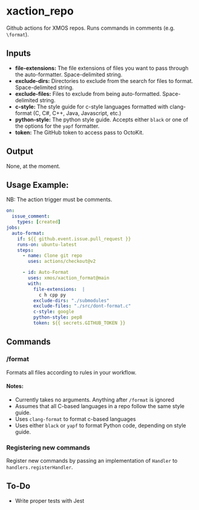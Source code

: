 # xaction_repo
Github actions for XMOS repos. Runs commands in comments (e.g. `\format`).

## Inputs
* **file-extensions:** The file extensions of files you want to pass through the auto-formatter. Space-delimited string.
* **exclude-dirs:** Directories to exclude from the search for files to format. Space-delimited string.
* **exclude-files:** Files to exclude from being auto-formatted. Space-delimited string.
* **c-style:** The style guide for c-style languages formatted with clang-format (C, C#, C++, Java, Javascript, etc.)
* **python-style:** The python style guide. Accepts either `black` or one of the options for the `yapf` formatter.
* **token:** The GitHub token to access pass to OctoKit.

## Output
None, at the moment.

## Usage Example:
NB: The action trigger must be comments.

```yaml
on:
  issue_comment:
    types: [created]
jobs:
  auto-format:
    if: ${{ github.event.issue.pull_request }}
    runs-on: ubuntu-latest
    steps:
      - name: Clone git repo
        uses: actions/checkout@v2

      - id: Auto-Format
        uses: xmos/xaction_format@main
        with:
          file-extensions:  |
            c h cpp py
          exclude-dirs: "./submodules"
          exclude-files: "./src/dont-format.c"
          c-style: google
          python-style: pep8
          token: ${{ secrets.GITHUB_TOKEN }}
```

## Commands
### /format
Formats all files according to rules in your workflow.
#### Notes:
* Currently takes no arguments. Anything after `/format` is ignored
* Assumes that all C-based languages in a repo follow the same style guide.
* Uses `clang-format` to format c-based languages
* Uses either `black` or `yapf` to format Python code, depending on style guide.


### Registering new commands
Register new commands by passing an implementation of `Handler` to `handlers.registerHandler`.

## To-Do
* Write proper tests with Jest

